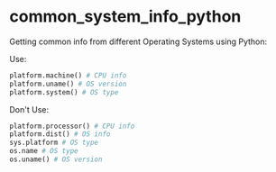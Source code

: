# common_system_info_python

Getting common info from different Operating Systems using Python:

Use:
~~~python
platform.machine() # CPU info
platform.uname() # OS version
platform.system() # OS type
~~~

Don't Use:
~~~python
platform.processor() # CPU info
platform.dist() # OS info
sys.platform # OS type
os.name # OS type
os.uname() # OS version
~~~

